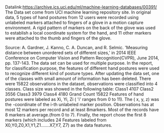 Datalink:https://archive.ics.uci.edu/ml/machine-learning-databases/00391/
The Data set come from UCI machine learning repository site. In original data,  5 types of hand postures from 12 users were recorded using unlabeled markers attached to fingers of a glove in a motion capture environment. A rigid pattern of markers on the back of the glove was used to establish a local coordinate system for the hand, and 11 other markers were attached to the thumb and fingers of the glove.

Source: A. Gardner, J. Kanno, C. A. Duncan, and R. Selmic. 'Measuring distance between unordered sets of different sizes,' in 2014 IEEE Conference on Computer Vision and Pattern Recognition(CVPR), June 2014, pp. 137-143.
The data set can be used for multiple purpose. In the report, for classification purpose, the features of different hand postures were used to recognize different kind of posture types. 
After updating the data set, one of the classes with small amount of  information has been deleted. 
There were 15822 observations in the dataset, observations were classified into 4 classes. Class size was showed in the following table:
Class1	4107
Class2	3556
Class3	3979
Class4	4180
Grand  Count
	15822
Features of hand postures were labeled as Xi, Yi, Zi ( 'i' ranges from 0 to 11). The ( x, y, z) was the -coordinate of the i-th unlabeled marker position. Observations has at most 12 markers per record and at least 8markers. Most of the records have 8 markers at average.(from 0 to 7). 
Finally, the report chose the first 8 markers (which includes 24 Features labeled from X0,Y0,Z0,X1,Y1,Z1…….X7,Y7, Z7) as the data features.
